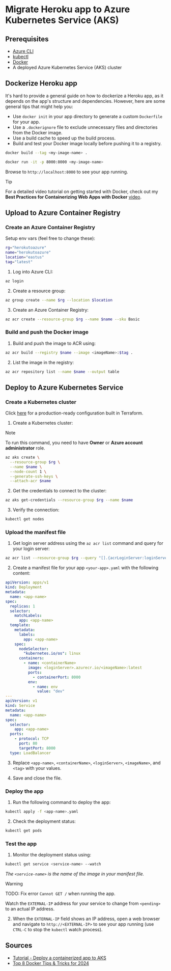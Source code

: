 # Migrate Heroku app to Azure Kubernetes Service (AKS)

## Prerequisites

- [Azure CLI](https://docs.microsoft.com/en-us/cli/azure/install-azure-cli)
- [kubectl](https://kubernetes.io/docs/tasks/tools/install-kubectl/)
- [Docker](https://docs.docker.com/get-docker/)
- A deployed Azure Kubernetes Service (AKS) cluster

## Dockerize Heroku app

It's hard to provide a general guide on how to dockerize a Heroku app, as it depends on the app's structure and dependencies. However, here are some general tips that might help you:

- Use `docker init` in your app directory to generate a custom `Dockerfile` for your app.
- Use a `.dockerignore` file to exclude unnecessary files and directories from the Docker image.
- Use a build cache to speed up the build process.
- Build and test your Docker image locally before pushing it to a registry.

```bash
docker build --tag <my-image-name> .
```

```bash
docker run -it -p 8000:8000 <my-image-name>
```

Browse to `http://localhost:8000` to see your app running.

> [!TIP]
> For a detailed video tutorial on getting started with Docker, check out my **Best Practices for Containerizing Web Apps with Docker** [video](https://www.youtube.com/watch?v=1Guuaf5JTr0).

## Upload to Azure Container Registry

### Create an Azure Container Registry

Setup env vars (feel free to change these):

```bash
rg="herokutoazure"
name="herokutoazure"
location="eastus"
tag="latest"
```

1. Log into Azure CLI:

```bash
az login
```

2. Create a resource group:

```bash
az group create --name $rg --location $location
```

3. Create an Azure Container Registry:

```bash
az acr create --resource-group $rg --name $name --sku Basic
```

### Build and push the Docker image

1. Build and push the image to ACR using:

```bash
az acr build --registry $name --image <imageName>:$tag .
```

2. List the image in the registry:

```bash
az acr repository list --name $name --output table
```

## Deploy to Azure Kubernetes Service

### Create a Kubernetes cluster

Click [here](https://github.com/massdriver-cloud/azure-aks-cluster) for a production-ready configuration built in Terraform.

1. Create a Kubernetes cluster:

> [!NOTE]
> To run this command, you need to have **Owner** or **Azure account administrator** role.

```bash
az aks create \
  --resource-group $rg \
  --name $name \
  --node-count 1 \
  --generate-ssh-keys \
  --attach-acr $name
```

2. Get the credentials to connect to the cluster:

```bash
az aks get-credentials --resource-group $rg --name $name
```

3. Verify the connection:

```bash
kubectl get nodes
```

### Upload the manifest file

1. Get login server address using the `az acr list` command and query for your login server:

```bash
az acr list --resource-group $rg --query "[].{acrLoginServer:loginServer}" --output table
```

2. Create a manifest file for your app `<your-app>.yaml` with the following content:

```yaml
apiVersion: apps/v1
kind: Deployment
metadata:
  name: <app-name>
spec:
  replicas: 1
  selector:
    matchLabels:
      app: <app-name>
  template:
    metadata:
      labels:
        app: <app-name>
    spec:
      nodeSelector:
        "kubernetes.io/os": linux
      containers:
        - name: <containerName>
          image: <loginServer>.azurecr.io/<imageName>:latest
          ports:
            - containerPort: 8000
          env:
            - name: env
              value: "dev"
---
apiVersion: v1
kind: Service
metadata:
  name: <app-name>
spec:
  selector:
    app: <app-name>
  ports:
    - protocol: TCP
      port: 80
      targetPort: 8000
  type: LoadBalancer
```

3. Replace `<app-name>`, `<containerName>`, `<loginServer>`, `<imageName>`, and `<tag>` with your values.

4. Save and close the file.

### Deploy the app

1. Run the following command to deploy the app:

```bash
kubectl apply -f <app-name>.yaml
```

2. Check the deployment status:

```bash
kubectl get pods
```

### Test the app

1. Monitor the deployment status using:

```bash
kubectl get service <service-name> --watch
```

_The `<service-name>` is the name of the image in your manifest file._

> [!WARNING]
> TODO: Fix error `Cannot GET /` when running the app.

Watch the `EXTERNAL-IP` address for your service to change from `<pending>` to an actual IP address.

2. When the `EXTERNAL-IP` field shows an IP address, open a web browser and navigate to `http://<EXTERNAL-IP>` to see your app running (use `CTRL-C` to stop the `kubectl` watch process).

## Sources

- [Tutorial - Deploy a containerized app to AKS](https://learn.microsoft.com/en-us/azure/aks/tutorial-kubernetes-prepare-app)
- [Top 8 Docker Tips & Tricks for 2024](https://www.docker.com/blog/8-top-docker-tips-tricks-for-2024/)
